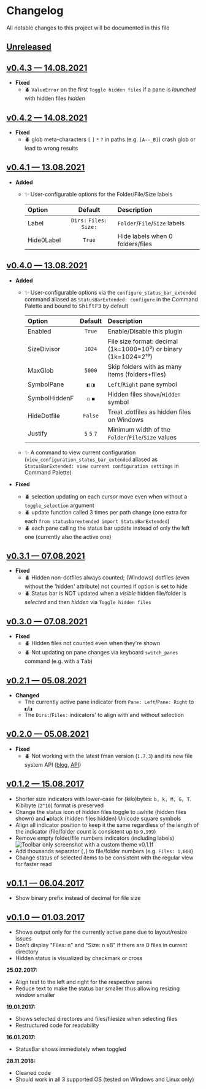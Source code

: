 # Changelog
All notable changes to this project will be documented in this file

## [Unreleased]
  [ Unreleased]: https://github.com/kek91/StatusBarExtended/compare/v0.4.3...HEAD

## [v0.4.3 — 14.08.2021]
  [ v0.4.3 — 14.08.2021]: https://github.com/kek91/StatusBarExtended/releases/tag/v0.4.3
  - __Fixed__
    + :beetle: `ValueError` on the first `Toggle hidden files` if a pane is _launched_ with hidden files _hidden_

## [v0.4.2 — 14.08.2021]
  [ v0.4.2 — 14.08.2021]: https://github.com/kek91/StatusBarExtended/releases/tag/v0.4.2
  - __Fixed__
    + :beetle: glob meta-characters `[` `]` `*` `?` in paths (e.g. `[A--_B]`) crash glob or lead to wrong results

## [v0.4.1 — 13.08.2021]
  [ v0.4.1 — 13.08.2021]: https://github.com/kek91/StatusBarExtended/releases/tag/v0.4.1
  - __Added__
    + :sparkles: User-configurable options for the Folder/File/Size labels 

        |     Option    	|  Default                 	|                  Description              	|
        | :-------------	| :-----------------------:	| :-----------------------------------------	|
        | Label         	| `Dirs:` `Files:` `Size:` 	|  `Folder`/`File`/`Size` labels            	|
        | Hide0Label    	| `True`                   	|  Hide labels when 0 folders/files           |

## [v0.4.0 — 13.08.2021]
  [ v0.4.0 — 13.08.2021]: https://github.com/kek91/StatusBarExtended/releases/tag/v0.4.0
  - __Added__
    + :sparkles: User-configurable options via the `configure_status_bar_extended` command aliased as `StatusBarExtended: configure` in the Command Palette and bound to <kbd>Shift</kbd><kbd>F3</kbd> by default

        |     Option    	|  Default   	|                  Description                                    	|
        | :-------------	| :--------: 	| :-----------------------------------------                      	|
        | Enabled       	| `True`     	|  Enable/Disable this plugin                                     	|
        | SizeDivisor   	| `1024`     	|  File size format: decimal (1k=1000=10³) or binary (1k=1024=2¹⁰)	|
        | MaxGlob       	| `5000`     	|  Skip folders with as many items (folders+files)                	|
        | SymbolPane    	| `◧` `◨`    	|  `Left`/`Right` pane symbol                                     	|
        | SymbolHiddenF 	| `◻` `◼`    	|  Hidden files `Shown`/`Hidden` symbol                           	|
        | HideDotfile   	| `False`    	|  Treat .dotfiles as hidden files on Windows                     	|
        | Justify       	| `5` `5` `7`	|  Minimum width of the `Folder`/`File`/`Size` values             	|

    + :sparkles: A command to view current configuration (`view_configuration_status_bar_extended` aliased as `StatusBarExtended: view current configuration settings` in Command Palette)

  - __Fixed__
    + :beetle: selection updating on each cursor move even when without a `toggle_selection` argument
    + :beetle: update function called 3 times per path change (one extra for each `from statusbarextended import StatusBarExtended`)
    + :beetle: each pane calling the status bar update instead of only the left one (currently also the active one)

## [v0.3.1 — 07.08.2021]
  [ v0.3.1 — 07.08.2021]: https://github.com/kek91/StatusBarExtended/releases/tag/v0.3.1
  - __Fixed__
    + :beetle: Hidden non-dotfiles always counted; (Windows) dotfiles (even without the 'hidden' attribute) not counted if option is set to hide
    + :beetle: Status bar is NOT updated when a _visible_ hidden file/folder is _selected_ and then _hidden_ via `Toggle hidden files`

## [v0.3.0 — 07.08.2021]
  [ v0.3.0 — 07.08.2021]: https://github.com/kek91/StatusBarExtended/releases/tag/v0.3.0
  - __Fixed__
    + :beetle: Hidden files not counted even when they're shown
    + :beetle: Not updating on pane changes via keyboard `switch_panes` command (e.g. with a <kbd>Tab</kbd>)

## [v0.2.1 — 05.08.2021]
  [ v0.2.1 — 05.08.2021]: https://github.com/kek91/StatusBarExtended/releases/tag/v0.2.1
  - __Changed__
    + The currently active pane indicator from `Pane: Left`/`Pane: Right` to `◧`/`◨` 
    + The `Dirs:`/`Files:` indicators' to align with and without selection

## [v0.2.0 — 05.08.2021]
  [ v0.2.0 — 05.08.2021]: https://github.com/kek91/StatusBarExtended/releases/tag/v0.2.0
  - __Fixed__
    + :beetle: Not working with the latest fman version (`1.7.3`) and its new file system API ([blog](https://fman.io/blog/fmans-new-file-system-api/), [API](https://fman.io/docs/api#FileSystem))

## [v0.1.2 — 15.08.2017]
  [ v0.1.2 — 15.08.2017]: https://github.com/kek91/StatusBarExtended/releases/tag/v0.1.2
  - Shorter size indicators with lower-case for (kilo)bytes: `b, k, M, G, T`. Kibibyte (`2^10`) format is preserved
  - Change the status icon of hidden files toggle to `◻`white (hidden files shown) and `◼`black (hidden files hidden) Unicode square symbols
  - Align all indicator position to keep it the same regardless of the length of the indicator (file/folder count is consistent up to `9,999`)
  - Remove empty folder/file numbers indicators (including labels)
  ![Toolbar only screenshot with a custom theme v0.1.1f](fman-plugin-StatusBarExtendedF.png)
  - Add thousands separator (`,`) to file/folder numbers (e.g. `Files: 1,000`)
  - Change status of selected items to be consistent with the regular view for faster read

## [v0.1.1 — 06.04.2017]
  [ v0.1.1 — 06.04.2017]: https://github.com/kek91/StatusBarExtended/releases/tag/v0.1.1
  - Show binary prefix instead of decimal for file size

## [v0.1.0 — 01.03.2017]
  [ v0.1.0 — 01.03.2017]: https://github.com/kek91/StatusBarExtended/releases/tag/v0.1.0
  - Shows output only for the currently active pane due to layout/resize issues 
  - Don't display "Files: n" and "Size: n xB" if there are 0 files in current directory
  - Hidden status is visualized by checkmark or cross


**25.02.2017:**

  - Align text to the left and right for the respective panes
  - Reduce text to make the status bar smaller thus allowing resizing window smaller


**19.01.2017:**

  - Shows selected directores and files/filesize when selecting files
  - Restructured code for readability


**16.01.2017:**

  - StatusBar shows immediately when toggled


**28.11.2016:**

  - Cleaned code
  - Should work in all 3 supported OS (tested on Windows and Linux only)
